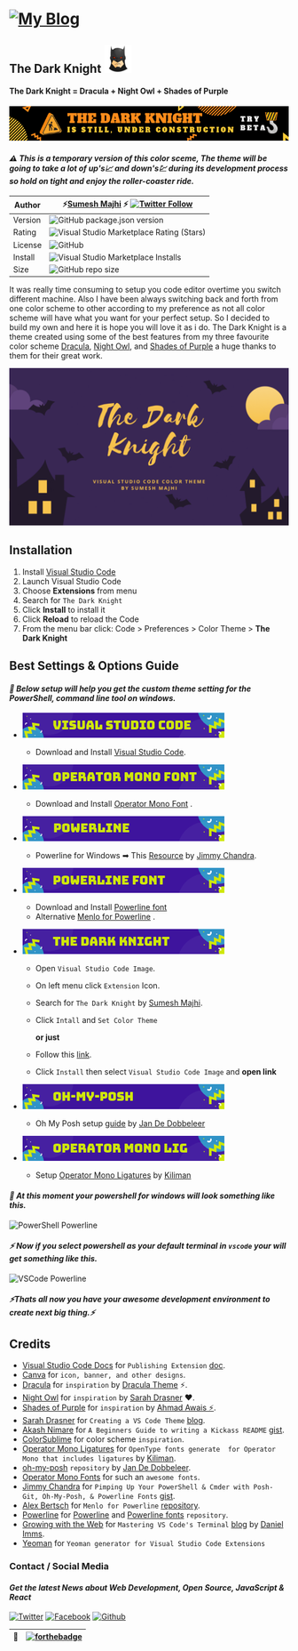 # [![My Blog](https://img.shields.io/badge/my%20blog%20%E2%9A%A1-%E2%9E%A1-blueviolet)](https://www.majhirockzz.me/)

## The Dark Knight ![Logo](./assets/titleico.png)

#### The Dark Knight = Dracula  + Night Owl + Shades of Purple 

![construction](./assets/uc.png)

#### *⚠ This is a temporary version of this color sceme, The theme will be going to take a lot of up's📈 and down's💹 during its development process so hold on tight and enjoy the roller-coaster ride.*

Author | ⚡[Sumesh Majhi](https://github.com/MajhiRockzZ) ⚡ [![Twitter Follow](https://img.shields.io/twitter/follow/MajhiRockzZ?style=social)](https://twitter.com/MajhiRockzZ)
------------ | -------------
Version | ![GitHub package.json version](https://img.shields.io/github/package-json/v/MajhiRockzZ/the-dark-knight)
Rating | ![Visual Studio Marketplace Rating (Stars)](https://img.shields.io/visual-studio-marketplace/stars/MajhiRockzZ.the-dark-knight)
License | ![GitHub](https://img.shields.io/github/license/MajhiRockzZ/the-dark-knight)
Install | ![Visual Studio Marketplace Installs](https://img.shields.io/visual-studio-marketplace/i/MajhiRockzZ.the-dark-knight)
Size | ![GitHub repo size](https://img.shields.io/github/repo-size/MajhiRockzZ/the-dark-knight)

It was really time consuming to setup you code editor overtime you switch different machine. Also I have been always switching back and forth from one color scheme to other according to my preference as not all color scheme will have what you want for your perfect setup. So I decided to build my own and here it is hope you will love it as i do. The Dark Knight is a theme created using some of the best features from my three favourite color scheme [Dracula](https://github.com/dracula/visual-studio-code), [Night Owl](https://github.com/sdras/night-owl-vscode-theme), and [Shades of Purple](https://github.com/ahmadawais/shades-of-purple-vscode) a huge thanks to them for their great work.

![main](./assets/main.gif)

## Installation

1. Install [Visual Studio Code](https://code.visualstudio.com/)
2. Launch Visual Studio Code
3. Choose **Extensions** from menu
4. Search for `The Dark Knight`
5. Click **Install** to install it
6. Click **Reload** to reload the Code
7. From the menu bar click: Code > Preferences > Color Theme > **The Dark Knight**

## Best Settings & Options Guide

#### *📌 Below setup will help you get the custom theme setting for the PowerShell, command line tool on windows.*

* ![Visual Studio Code Image](./assets/config/1.png)
  * Download and Install [Visual Studio Code](https://code.visualstudio.com/).

* ![Operator Mono Font](./assets/config/2.png)
  * Download and Install [Operator Mono Font](https://www.typography.com/fonts/operator/styles) .
* ![Powerline](./assets/config/3.png)
  * Powerline for Windows ➡ This [Resource](https://gist.github.com/jchandra74/5b0c94385175c7a8d1cb39bc5157365e) by [Jimmy Chandra](https://github.com/jchandra74).
* ![Powerline font](./assets/config/4.png)
  * Download and Install [Powerline font](https://github.com/powerline/fonts)
  * Alternative [Menlo for Powerline](https://github.com/abertsch/Menlo-for-Powerline) .
* ![The Dark Knight](./assets/config/5.png)
  * Open ``Visual Studio Code Image``.
  * On left menu click ``Extension`` Icon.
  * Search for ``The Dark Knight`` by [Sumesh Majhi](https://github.com/MajhiRockzZ).
  * Click ``Intall`` and ``Set Color Theme``

    **or just**
  * Follow this [link](http://bit.ly/vsce-the-dark-knight).
  * Click ``Install`` then select ``Visual Studio Code Image`` and **open link**
* ![Oh My Posh](./assets/config/6.png)
  * Oh My Posh setup [guide](https://github.com/JanDeDobbeleer/oh-my-posh) by [Jan De Dobbeleer](https://github.com/JanDeDobbeleer)
* ![Operator Mono Lig](./assets/config/7.png)
  * Setup [Operator Mono Ligatures](https://github.com/kiliman/operator-mono-lig) by [Kiliman](https://github.com/kiliman)

#### *💝 At this moment your powershell for windows will look something like this.*
![PowerShell Powerline](https://media.giphy.com/media/hos6pCnAc8GtvE3f9c/giphy.gif)

#### *⚡ Now if you select powershell as your default terminal in ``vscode`` your will get something like this.*
![VSCode Powerline](https://media.giphy.com/media/SSF1ZcTzI801AUIopA/giphy.gif)

#### *⚡Thats all now you have your awesome development environment to create next big thing.⚡*

## Credits

* [Visual Studio Code Docs](https://code.visualstudio.com/docs) for ``Publishing Extension`` [doc](https://code.visualstudio.com/api/working-with-extensions/publishing-extension).
* [Canva](https://www.canva.com/) for ``icon, banner, and other designs``.
* [Dracula](https://github.com/dracula/visual-studio-code) for ``inspiration`` by [Dracula Theme](https://github.com/dracula) ⚡.
* [Night Owl](https://github.com/sdras/night-owl-vscode-theme) for ``inspiration`` by [Sarah Drasner](https://github.com/sdras) ❤.
* [Shades of Purple](https://github.com/ahmadawais/shades-of-purple-vscode) for ``inspiration`` by [Ahmad Awais ⚡️](https://github.com/ahmadawais).
* [Sarah Drasner](https://css-tricks.com/author/sdrasner/) for ``Creating a VS Code Theme`` [blog](https://css-tricks.com/creating-a-vs-code-theme/).
* [Akash Nimare](https://github.com/akashnimare) for ``A Beginners Guide to writing a Kickass README`` [gist](https://gist.github.com/akashnimare/7b065c12d9750578de8e705fb4771d2f).
* [ColorSublime](https://colorsublime.github.io/) for color scheme ``inspiration``.
* [Operator Mono Ligatures](https://github.com/kiliman/operator-mono-lig) for ``OpenType fonts generate  for Operator Mono that includes ligatures`` by [Kiliman](https://github.com/kiliman).
* [oh-my-posh](https://github.com/JanDeDobbeleer/oh-my-posh) ``repository`` by [Jan De Dobbeleer](https://github.com/JanDeDobbeleer).
* [Operator Mono Fonts](https://www.typography.com/fonts/operator/styles) for such an ``awesome fonts``.
* [Jimmy Chandra](https://gist.github.com/jchandra74) for ``Pimping Up Your PowerShell & Cmder with Posh-Git, Oh-My-Posh, & Powerline Fonts`` [gist](https://gist.github.com/jchandra74/5b0c94385175c7a8d1cb39bc5157365e).
* [Alex Bertsch](https://github.com/abertsch) for ``Menlo for Powerline`` [repository](https://github.com/abertsch/Menlo-for-Powerline).
* [Powerline](https://github.com/powerline) for [Powerline](https://github.com/powerline/powerline) and [Powerline fonts](https://github.com/powerline/fonts) ``repository``.
* [Growing with the Web](https://www.growingwiththeweb.com/) for ``Mastering VS Code's Terminal`` [blog](https://www.growingwiththeweb.com/2017/03/mastering-vscodes-terminal.html) by [Daniel Imms](https://www.growingwiththeweb.com/p/about.html).
* [Yeoman](https://yeoman.io/) for ``Yeoman generator for Visual Studio Code Extensions``

### Contact / Social Media

#### *Get the latest News about Web Development, Open Source, JavaScript & React*

[![Twitter](https://github.frapsoft.com/social/twitter.png)](https://www.twitter.com/MajhiRockzZ)
[![Facebook](https://github.frapsoft.com/social/facebook.png)](https://www.facebook.com/sumesh.majhi.5)
[![Github](https://github.frapsoft.com/social/github.png)](https://github.com/MajhiRockzZ)


  📌| [![forthebadge](https://forthebadge.com/images/badges/built-with-love.svg)](https://forthebadge.com)
------------ | -------------
